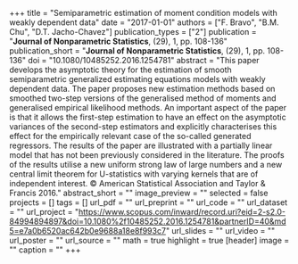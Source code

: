 +++
title = "Semiparametric estimation of moment condition models with weakly dependent data"
date = "2017-01-01"
authors = ["F. Bravo", "B.M. Chu", "D.T. Jacho-Chavez"]
publication_types = ["2"]
publication = "**Journal of Nonparametric Statistics**, (29), 1, pp. 108-136"
publication_short = "**Journal of Nonparametric Statistics**, (29), 1, pp. 108-136"
doi = "10.1080/10485252.2016.1254781"
abstract = "This paper develops the asymptotic theory for the estimation of smooth semiparametric generalized estimating equations models with weakly dependent data. The paper proposes new estimation methods based on smoothed two-step versions of the generalised method of moments and generalised empirical likelihood methods. An important aspect of the paper is that it allows the first-step estimation to have an effect on the asymptotic variances of the second-step estimators and explicitly characterises this effect for the empirically relevant case of the so-called generated regressors. The results of the paper are illustrated with a partially linear model that has not been previously considered in the literature. The proofs of the results utilise a new uniform strong law of large numbers and a new central limit theorem for U-statistics with varying kernels that are of independent interest. © American Statistical Association and Taylor & Francis 2016."
abstract_short = ""
image_preview = ""
selected = false
projects = []
tags = []
url_pdf = ""
url_preprint = ""
url_code = ""
url_dataset = ""
url_project = "https://www.scopus.com/inward/record.uri?eid=2-s2.0-84994894897&doi=10.1080%2f10485252.2016.1254781&partnerID=40&md5=e7a0b6520ac642b0e9688a18e8f993c7"
url_slides = ""
url_video = ""
url_poster = ""
url_source = ""
math = true
highlight = true
[header]
image = ""
caption = ""
+++
